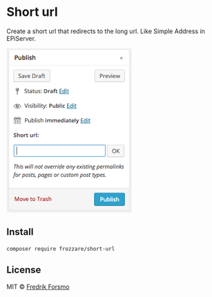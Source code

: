 Short url
==============

Create a short url that redirects to the long url. Like Simple Address in EPiServer.

![](screenshot.png)

## Install

```
composer require frozzare/short-url
```

## License

MIT © [Fredrik Forsmo](https://github.com/frozzare)
